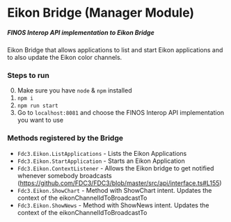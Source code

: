 Eikon Bridge (Manager Module)
======================================================

##### FINOS Interop API implementation to Eikon Bridge

Eikon Bridge that allows applications to list and start Eikon applications and to also update the Eikon color channels.

### Steps to run

0. Make sure you have ```node``` & ```npm``` installed
1. ```npm i```
2. ```npm run start```
3. Go to ```localhost:8081``` and choose the FINOS Interop API implementation you want to use

### Methods registered by the Bridge

- ```Fdc3.Eikon.ListApplications``` - Lists the Eikon Applications
- ```Fdc3.Eikon.StartApplication``` - Starts an Eikon Application
- ```Fdc3.Eikon.ContextListener``` - Allows the Eikon bridge to get notified whenever somebody broadcasts (https://github.com/FDC3/FDC3/blob/master/src/api/interface.ts#L155)
- ```Fdc3.Eikon.ShowChart``` - Method with ShowChart intent. Updates the context of the eikonChannelIdToBroadcastTo
- ```Fdc3.Eikon.ShowNews``` - Method with ShowNews intent. Updates the context of the eikonChannelIdToBroadcastTo
